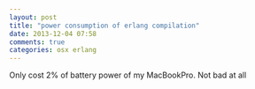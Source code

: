 ```yaml
---
layout: post
title: "power consumption of erlang compilation"
date: 2013-12-04 07:58
comments: true
categories: osx erlang 
---
```


Only cost 2% of battery power of my MacBookPro. Not bad at all
